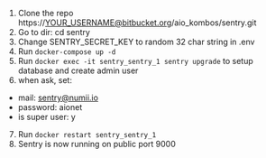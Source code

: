 1. Clone the repo https://YOUR_USERNAME@bitbucket.org/aio_kombos/sentry.git
2. Go to dir:  cd sentry
3. Change SENTRY_SECRET_KEY to random 32 char string in .env
4. Run `docker-compose up -d`
5. Run `docker exec -it sentry_sentry_1 sentry upgrade` to setup database and create admin user
6. when ask, set:
 - mail: sentry@numii.io
 - password: aionet
 - is super user: y

7. Run `docker restart sentry_sentry_1`
8. Sentry is now running on public port 9000
